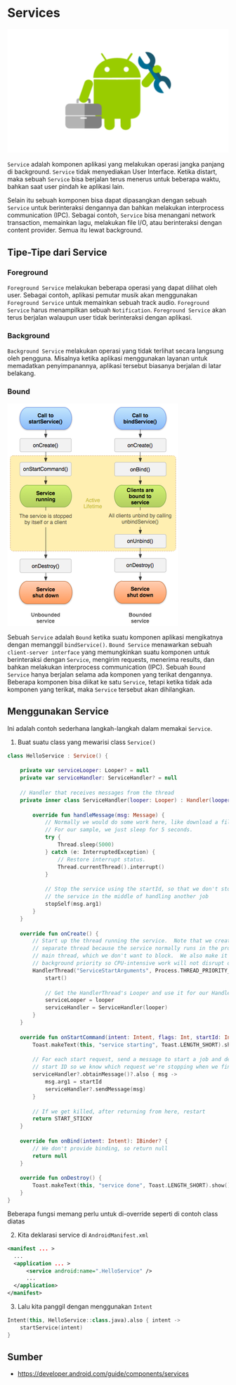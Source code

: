 # Services

![services](img/1.png)

`Service` adalah komponen aplikasi yang melakukan operasi jangka panjang di background. `Service` tidak menyediakan User Interface. Ketika distart, maka sebuah `Service` bisa berjalan terus menerus untuk beberapa waktu, bahkan saat user pindah ke aplikasi lain.

Selain itu sebuah komponen bisa dapat dipasangkan dengan sebuah `Service` untuk berinteraksi dengannya dan bahkan melakukan interprocess communication (IPC). Sebagai contoh, `Service` bisa menangani network transaction, memainkan lagu, melakukan file I/O, atau berinteraksi dengan content provider. Semua itu lewat background.

## Tipe-Tipe dari Service

### Foreground

`Foreground Service` melakukan beberapa operasi yang dapat dilihat oleh user. Sebagai contoh, aplikasi pemutar musik akan menggunakan `Foreground Service` untuk memainkan sebuah track audio. `Foreground Service` harus menampilkan sebuah `Notification`. `Foreground Service` akan terus berjalan walaupun user tidak berinteraksi dengan aplikasi.

### Background

`Background Service` melakukan operasi yang tidak terlihat secara langsung oleh pengguna. Misalnya ketika aplikasi menggunakan layanan untuk memadatkan penyimpanannya, aplikasi tersebut biasanya berjalan di latar belakang.

### Bound

![bound service](img/2.png)

Sebuah `Service` adalah `Bound` ketika suatu komponen aplikasi mengikatnya dengan memanggil `bindService()`. `Bound Service` menawarkan sebuah `client-server interface` yang memungkinkan suatu komponen untuk berinteraksi dengan `Service`, mengirim requests, menerima results, dan bahkan melakukan interprocess communication (IPC). Sebuah `Bound Service` hanya berjalan selama ada komponen yang terikat dengannya. Beberapa komponen bisa diikat ke satu `Service`, tetapi ketika tidak ada komponen yang terikat, maka `Service` tersebut akan dihilangkan.

## Menggunakan Service

Ini adalah contoh sederhana langkah-langkah dalam memakai `Service`.

1. Buat suatu class yang mewarisi class `Service()`
```kotlin
class HelloService : Service() {

    private var serviceLooper: Looper? = null
    private var serviceHandler: ServiceHandler? = null

    // Handler that receives messages from the thread
    private inner class ServiceHandler(looper: Looper) : Handler(looper) {

        override fun handleMessage(msg: Message) {
            // Normally we would do some work here, like download a file.
            // For our sample, we just sleep for 5 seconds.
            try {
                Thread.sleep(5000)
            } catch (e: InterruptedException) {
                // Restore interrupt status.
                Thread.currentThread().interrupt()
            }

            // Stop the service using the startId, so that we don't stop
            // the service in the middle of handling another job
            stopSelf(msg.arg1)
        }
    }

    override fun onCreate() {
        // Start up the thread running the service.  Note that we create a
        // separate thread because the service normally runs in the process's
        // main thread, which we don't want to block.  We also make it
        // background priority so CPU-intensive work will not disrupt our UI.
        HandlerThread("ServiceStartArguments", Process.THREAD_PRIORITY_BACKGROUND).apply {
            start()

            // Get the HandlerThread's Looper and use it for our Handler
            serviceLooper = looper
            serviceHandler = ServiceHandler(looper)
        }
    }

    override fun onStartCommand(intent: Intent, flags: Int, startId: Int): Int {
        Toast.makeText(this, "service starting", Toast.LENGTH_SHORT).show()

        // For each start request, send a message to start a job and deliver the
        // start ID so we know which request we're stopping when we finish the job
        serviceHandler?.obtainMessage()?.also { msg ->
            msg.arg1 = startId
            serviceHandler?.sendMessage(msg)
        }

        // If we get killed, after returning from here, restart
        return START_STICKY
    }

    override fun onBind(intent: Intent): IBinder? {
        // We don't provide binding, so return null
        return null
    }

    override fun onDestroy() {
        Toast.makeText(this, "service done", Toast.LENGTH_SHORT).show()
    }
}
```
Beberapa fungsi memang perlu untuk di-override seperti di contoh class diatas

2. Kita deklarasi service di `AndroidManifest.xml`
```xml
<manifest ... >
  ...
  <application ... >
      <service android:name=".HelloService" />
      ...
  </application>
</manifest>
```

3. Lalu kita panggil dengan menggunakan `Intent`
```kotlin
Intent(this, HelloService::class.java).also { intent ->
    startService(intent)
}
```

## Sumber
- https://developer.android.com/guide/components/services